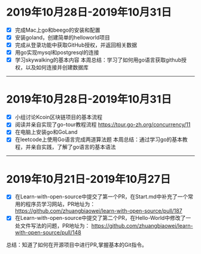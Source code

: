 # 2019年10月28日-2019年10月31日 
- [x] 完成Mac上go和beego的安装和配置
- [x] 安装goland，创建简单的helloworld项目
- [x] 完成从登录功能中获取GitHub授权，并返回相关数据
- [x] 用go实现mysql和postgresql的连接
- [x] 学习skywalking的基本内容
本周总结：学习了如何用go语言获取github授权，以及如何连接并创建数据库
***

# 2019年10月28日-2019年10月31日 
- [x] 小组讨论Kcoin区块链项目的基本流程
- [x] 阅读并亲自实现了go-tour教程流程 https://tour.go-zh.org/concurrency/11
- [x] 在电脑上安装go和GoLand
- [x] 在leetcode上使用Go语言完成两道算法题
本周总结：通过学习go的基本教程，并亲自实践，了解了go语言的基本语法
***
# 2019年10月21日-2019年10月27日 

- [x] 在Learn-with-open-source中提交了第一个PR，在Start.md中补充了一个常用的程序员学习网站，PR地址为：
https://github.com/zhuangbiaowei/learn-with-open-source/pull/187
- [x] 在Learn-with-open-source中提交了第二个PR，在Hello-World中修改了一处文件写法的问题，PR地址为：
https://github.com/zhuangbiaowei/learn-with-open-source/pull/148
        
总结：知道了如何在开源项目中进行PR,掌握基本的Git指令。


